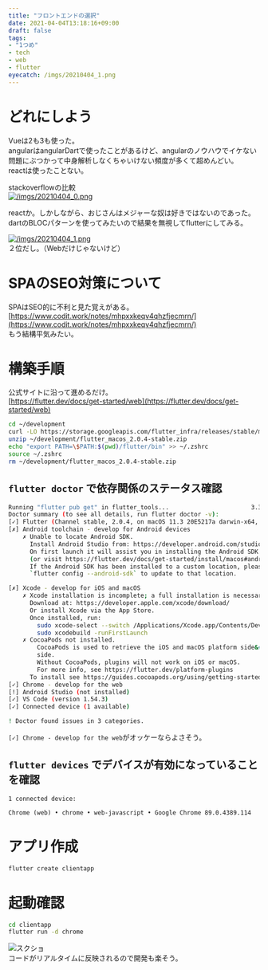 ```yaml
---
title: "フロントエンドの選択"
date: 2021-04-04T13:18:16+09:00
draft: false
tags:
- "1つめ"
- tech
- web
- flutter
eyecatch: /imgs/20210404_1.png
---
```


# どれにしよう

Vueは2も3も使った。  
angularはangularDartで使ったことがあるけど、angularのノウハウでイケない問題にぶつかって中身解析しなくちゃいけない頻度が多くて超めんどい。  
reactは使ったことない。  

stackoverflowの比較  
[![/imgs/20210404_0.png](/imgs/20210404_0.png)](https://insights.stackoverflow.com/trends?tags=reactjs%2Cvue.js%2Cangular)  

reactか。しかしながら、おじさんはメジャーな奴は好きではないのであった。  
dartのBLOCパターンを使ってみたいので結果を無視してflutterにしてみる。  

[![/imgs/20210404_1.png](/imgs/20210404_1.png)](https://insights.stackoverflow.com/trends?tags=reactjs%2Cvue.js%2Cangular%2Cflutter)  
２位だし。（Webだけじゃないけど）

# SPAのSEO対策について

SPAはSEO的に不利と見た覚えがある。  
[https://www.codit.work/notes/mhpxxkeqv4qhzfjecmrn/](https://www.codit.work/notes/mhpxxkeqv4qhzfjecmrn/)  
もう結構平気みたい。

# 構築手順

公式サイトに沿って進めるだけ。  
[https://flutter.dev/docs/get-started/web](https://flutter.dev/docs/get-started/web)  

```sh
cd ~/development
curl -LO https://storage.googleapis.com/flutter_infra/releases/stable/macos/flutter_macos_2.0.4-stable.zip
unzip ~/development/flutter_macos_2.0.4-stable.zip 
echo "export PATH=\$PATH:$(pwd)/flutter/bin" >> ~/.zshrc
source ~/.zshrc 
rm ~/development/flutter_macos_2.0.4-stable.zip 
```

## `flutter doctor` で依存関係のステータス確認

```sh
Running "flutter pub get" in flutter_tools...                       3.3s
Doctor summary (to see all details, run flutter doctor -v):
[✓] Flutter (Channel stable, 2.0.4, on macOS 11.3 20E5217a darwin-x64, locale ja-JP)
[✗] Android toolchain - develop for Android devices
    ✗ Unable to locate Android SDK.
      Install Android Studio from: https://developer.android.com/studio/index.html
      On first launch it will assist you in installing the Android SDK components.
      (or visit https://flutter.dev/docs/get-started/install/macos#android-setup for detailed instructions).
      If the Android SDK has been installed to a custom location, please use
      `flutter config --android-sdk` to update to that location.

[✗] Xcode - develop for iOS and macOS
    ✗ Xcode installation is incomplete; a full installation is necessary for iOS development.
      Download at: https://developer.apple.com/xcode/download/
      Or install Xcode via the App Store.
      Once installed, run:
        sudo xcode-select --switch /Applications/Xcode.app/Contents/Developer
        sudo xcodebuild -runFirstLaunch
    ✗ CocoaPods not installed.
        CocoaPods is used to retrieve the iOS and macOS platform side&#39;s plugin code that responds to your plugin usage on the Dart
        side.
        Without CocoaPods, plugins will not work on iOS or macOS.
        For more info, see https://flutter.dev/platform-plugins
      To install see https://guides.cocoapods.org/using/getting-started.html#installation for instructions.
[✓] Chrome - develop for the web
[!] Android Studio (not installed)
[✓] VS Code (version 1.54.3)
[✓] Connected device (1 available)

! Doctor found issues in 3 categories.
```

`[✓] Chrome - develop for the web`がオッケーならよさそう。

## `flutter devices` でデバイスが有効になっていることを確認

```
1 connected device:

Chrome (web) • chrome • web-javascript • Google Chrome 89.0.4389.114
```

# アプリ作成

```sh
flutter create clientapp
```

# 起動確認

```sh
cd clientapp
flutter run -d chrome
```

![スクショ](/imgs/20210404.png)  
コードがリアルタイムに反映されるので開発も楽そう。
